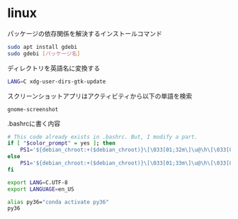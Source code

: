 # linux

パッケージの依存関係を解決するインストールコマンド
```bash
sudo apt install gdebi
sudo gdebi [パッケージ名]
```

ディレクトリを英語名に変換する
```bash
LANG=C xdg-user-dirs-gtk-update
```

スクリーンショットアプリはアクティビティから以下の単語を検索
```
gnome-screenshot
```

.bashrcに書く内容
```bash
# This code already exists in .bashrc. But, I modify a part.
if [ "$color_prompt" = yes ]; then
    PS1='${debian_chroot:+($debian_chroot)}\[\033[01;32m\]\u@\h\[\033[00m\]:\[\033[01;34m\]\w\[\033[00m\]\$ '
else
    PS1='${debian_chroot:+($debian_chroot)}\[\033[01;33m\]\u@\h\[\033[00m\]:\[\033[01;34m\]\w\[\033[00m\]\$ '
fi

export LANG=C.UTF-8
export LANGUAGE=en_US

alias py36="conda activate py36"
py36
```


